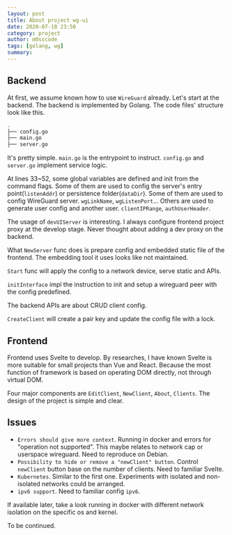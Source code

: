 ```yaml
---
layout: post
title: About project wg-ui
date: 2020-07-18 23:50
category: project
author: m0sscode
tags: [golang, wg]
summary:
---
```


## Backend

At first, we assume known how to use `WireGuard` already. Let's start at the backend.
The backend is implemented by Golang. The code files' structure look like this.

```bash
.
├── config.go
├── main.go
├── server.go
```

It's pretty simple. `main.go` is the entrypoint to instruct. `config.go` and `server.go` implement service logic.

At lines 33~52, some global variables are defined and init from the command flags.
Some of them are used to config the server's entry point(`listenAddr`) or persistence folder(`dataDir`).
Some of them are used to config WireGuard server. `wgLinkName`, `wgListenPort`...
Others are used to generate user config and another user. `clientIPRange`, `authUserHeader`.

The usage of `devUIServer` is interesting. I always configure frontend project proxy at the develop stage.
Never thought about adding a dev proxy on the backend.

What `NewServer` func does is prepare config and embedded static file of the frontend.
The embedding tool it uses looks like not maintained.

`Start` func will apply the config to a network device, serve static and APIs.

`initInterface` impl the instruction to init and setup a wireguard peer with the config predefined.

The backend APIs are about CRUD client config.

`CreateClient` will create a pair key and update the config file with a lock.

## Frontend

Frontend uses Svelte to develop. By researches, I have known Svelte is more suitable for small projects than Vue and React. Because the most function of framework is based on operating DOM directly, not through virtual DOM.

Four major components are `EditClient`, `NewClient`, `About`, `Clients`. The design of the project is simple and clear.

## Issues



- `Errors should give more context`. Running in docker and errors for "operation not supported". This maybe relates to network cap or userspace wireguard. Need to reproduce on Debian.
- `Possibility to hide or remove a "newClient" button`. Control `newClient` button base on the number of clients. Need to familiar Svelte.
- `Kubernetes`. Similar to the first one. Experiments with isolated and non-isolated networks could be arranged.
- `ipv6 support`. Need to familiar config `ipv6`.

If available later, take a look running in docker with different network isolation on the specific os and kernel.

To be continued.